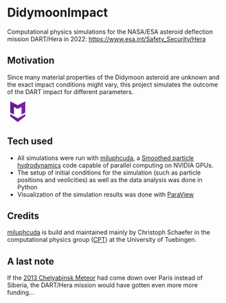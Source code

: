 # DidymoonImpact
Computational physics simulations for the NASA/ESA asteroid deflection mission DART/Hera in 2022: 
https://www.esa.int/Safety_Security/Hera

## Motivation
Since many material properties of the Didymoon asteroid are unknown and the exact impact conditions might vary, this project simulates the outcome of the DART impact for different parameters.

![alt text](https://github.com/adam-p/markdown-here/raw/master/src/common/images/icon48.png "Logo Title Text 1")

## Tech used
- All simulations were run with [miluphcuda](https://github.com/christophmschaefer/miluphcuda), a [Smoothed particle hydrodynamics](https://en.wikipedia.org/wiki/Smoothed-particle_hydrodynamics) code capable of parallel computing on NVIDIA GPUs. 
- The setup of initial conditions for the simulation (such as particle positions and veolicities) as well as the data analysis was done in Python
- Visualization of the simulation results was done with [ParaView](https://www.paraview.org/)

## Credits
[miluphcuda](https://github.com/christophmschaefer/miluphcuda) is build and maintained mainly by Christoph Schaefer in the computational physics group ([CPT](https://uni-tuebingen.de/fakultaeten/mathematisch-naturwissenschaftliche-fakultaet/fachbereiche/physik/institute/astronomie-astrophysik/institut/computational-physics/willkommen/)) at the University of Tuebingen.

## A last note
If the [2013 Chelyabinsk Meteor](https://www.youtube.com/watch?v=tq02C_3FvFo) had come down over Paris instead of Siberia, the DART/Hera mission would have gotten even more more funding...
